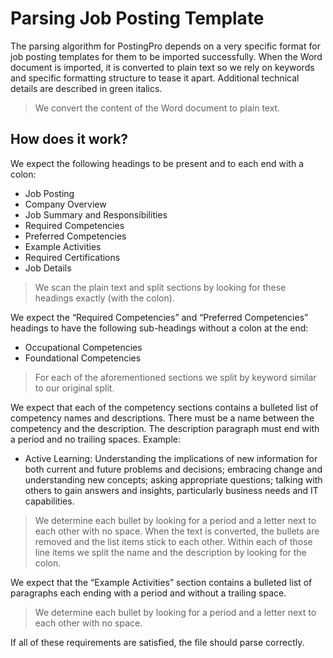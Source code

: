 # Parsing Job Posting Template
The parsing algorithm for PostingPro depends on a very specific format for job posting templates for them to be imported successfully. When the Word document is imported, it is converted to plain text so we rely on keywords and specific formatting structure to tease it apart. Additional technical details are described in green italics.
> We convert the content of the Word document to plain text.

## How does it work?
We expect the following headings to be present and to each end with a colon:
- Job Posting
- Company Overview
- Job Summary and Responsibilities
- Required Competencies
- Preferred Competencies
- Example Activities
- Required Certifications
- Job Details
> We scan the plain text and split sections by looking for these headings exactly (with the colon).

We expect the “Required Competencies” and “Preferred Competencies” headings to have the following sub-headings without a colon at the end:
- Occupational Competencies
- Foundational Competencies
> For each of the aforementioned sections we split by keyword similar to our original split.

We expect that each of the competency sections contains a bulleted list of competency names and descriptions. There must be a name between the competency and the description. The description paragraph must end with a period and no trailing spaces. Example:
- Active Learning: Understanding the implications of new information for both current and future problems and decisions; embracing change and understanding new concepts; asking appropriate questions; talking with others to gain answers and insights, particularly business needs and IT capabilities.
> We determine each bullet by looking for a period and a letter next to each other with no space. When the text is converted, the bullets are removed and the list items stick to each other. Within each of those line items we split the name and the description by looking for the colon.

We expect that the “Example Activities” section contains a bulleted list of paragraphs each ending with a period and without a trailing space.
> We determine each bullet by looking for a period and a letter next to each other with no space.

If all of these requirements are satisfied, the file should parse correctly.
